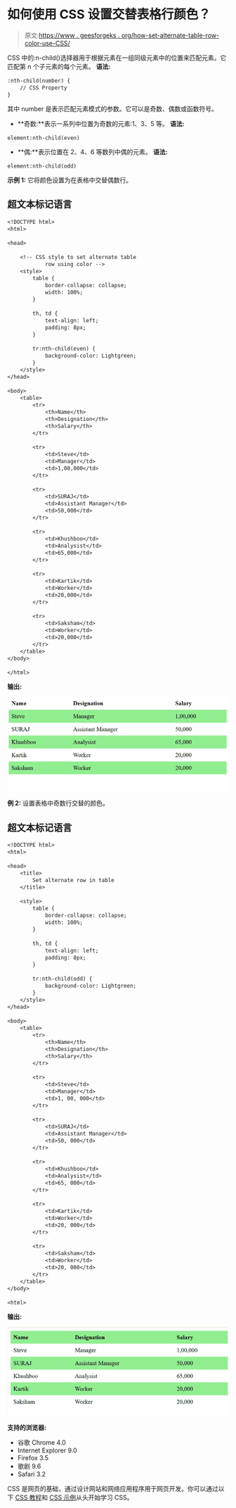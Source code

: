 # 如何使用 CSS 设置交替表格行颜色？

> 原文:[https://www . geesforgeks . org/how-set-alternate-table-row-color-use-CSS/](https://www.geeksforgeeks.org/how-to-set-alternate-table-row-color-using-css/)

CSS 中的:n-child()选择器用于根据元素在一组同级元素中的位置来匹配元素。它匹配第 n 个子元素的每个元素。
**语法:**

```
:nth-child(number) {
    // CSS Property
}
```

其中 number 是表示匹配元素模式的参数。它可以是奇数、偶数或函数符号。

*   **奇数:**表示一系列中位置为奇数的元素:1、3、5 等。
    **语法:**

```
element:nth-child(even)
```

*   **偶:**表示位置在 2、4、6 等数列中偶的元素。
    **语法:**

```
element:nth-child(odd)
```

**示例 1:** 它将颜色设置为在表格中交替偶数行。

## 超文本标记语言

```
<!DOCTYPE html>
<html>

<head>

    <!-- CSS style to set alternate table 
            row using color -->
    <style>
        table {
            border-collapse: collapse;
            width: 100%;
        }

        th, td {
            text-align: left;
            padding: 8px;
        }

        tr:nth-child(even) {
            background-color: Lightgreen;
        }
    </style>
</head>

<body>
    <table>
        <tr>
            <th>Name</th>
            <th>Designation</th>
            <th>Salary</th>
        </tr>

        <tr>
            <td>Steve</td>
            <td>Manager</td>
            <td>1,00,000</td>
        </tr>

        <tr>
            <td>SURAJ</td>
            <td>Assistant Manager</td>
            <td>50,000</td>
        </tr>

        <tr>
            <td>Khushboo</td>
            <td>Analysist</td>
            <td>65,000</td>
        </tr>

        <tr>
            <td>Kartik</td>
            <td>Worker</td>
            <td>20,000</td>
        </tr>

        <tr>
            <td>Saksham</td>
            <td>Worker</td>
            <td>20,000</td>
        </tr>
    </table>
</body>

</html>
```

**输出:**

![](img/6185a4119fa84e430c5160241a4f3715.png)

**例 2:** 设置表格中奇数行交替的颜色。

## 超文本标记语言

```
<!DOCTYPE html>
<html>

<head>
    <title>
        Set alternate row in table
    </title>

    <style>
        table {
            border-collapse: collapse;
            width: 100%;
        }

        th, td {
            text-align: left;
            padding: 8px;
        }

        tr:nth-child(odd) {
            background-color: Lightgreen;
        }
    </style>
</head>

<body>
    <table>
        <tr>
            <th>Name</th>
            <th>Designation</th>
            <th>Salary</th>
        </tr>

        <tr>
            <td>Steve</td>
            <td>Manager</td>
            <td>1, 00, 000</td>
        </tr>

        <tr>
            <td>SURAJ</td>
            <td>Assistant Manager</td>
            <td>50, 000</td>
        </tr>

        <tr>
            <td>Khushboo</td>
            <td>Analysist</td>
            <td>65, 000</td>
        </tr>

        <tr>
            <td>Kartik</td>
            <td>Worker</td>
            <td>20, 000</td>
        </tr>

        <tr>
            <td>Saksham</td>
            <td>Worker</td>
            <td>20, 000</td>
        </tr>
    </table>
</body>    

<html>
```

**输出:**

![](img/6b11b80c022fc12ab3b80afbd6f1e6ed.png)

**支持的浏览器:**

*   谷歌 Chrome 4.0
*   Internet Explorer 9.0
*   Firefox 3.5
*   歌剧 9.6
*   Safari 3.2

CSS 是网页的基础，通过设计网站和网络应用程序用于网页开发。你可以通过以下 [CSS 教程](https://www.geeksforgeeks.org/css-tutorials/)和 [CSS 示例](https://www.geeksforgeeks.org/css-examples/)从头开始学习 CSS。